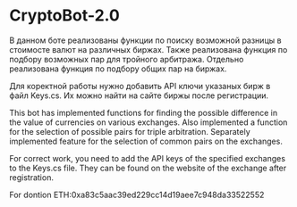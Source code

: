 # CryptoBot-2.0
В данном боте реализованы функции по поиску возможной разницы в стоимосте валют на различных биржах.
Также реализована функция по подбору возможных пар для тройного арбитража.
Отдельно реализована функция по подбору общих пар на биржах.

Для коректной работы нужно добавить API ключи указаных бирж в файл Keys.cs.
Их можно найти на сайте биржы после регистрации.

This bot has implemented functions for finding the possible difference in the value of currencies on various exchanges. Also implemented a function for the selection of possible pairs for triple arbitration. Separately implemented feature for the selection of common pairs on the exchanges.

For correct work, you need to add the API keys of the specified exchanges to the Keys.cs file. They can be found on the website of the exchange after registration.

For dontion ETH:0xa83c5aac39ed229cc14d19aee7c948da33522552 
